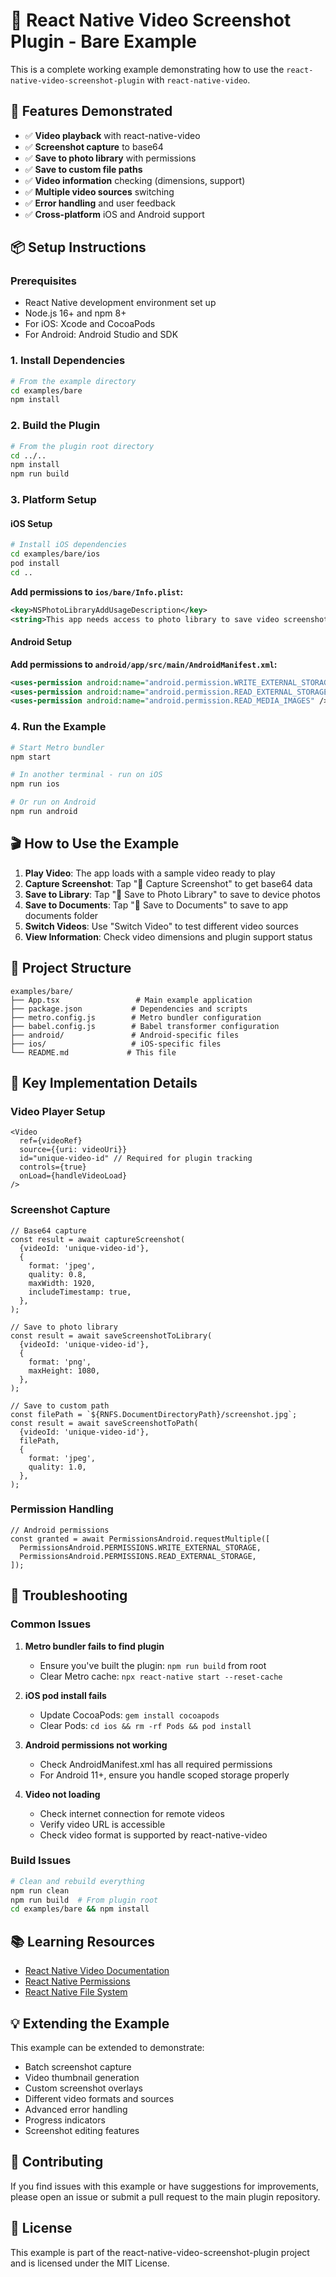 # 📸 React Native Video Screenshot Plugin - Bare Example

This is a complete working example demonstrating how to use the `react-native-video-screenshot-plugin` with `react-native-video`.

## 🚀 Features Demonstrated

- ✅ **Video playback** with react-native-video
- ✅ **Screenshot capture** to base64
- ✅ **Save to photo library** with permissions
- ✅ **Save to custom file paths**
- ✅ **Video information** checking (dimensions, support)
- ✅ **Multiple video sources** switching
- ✅ **Error handling** and user feedback
- ✅ **Cross-platform** iOS and Android support

## 📦 Setup Instructions

### Prerequisites

- React Native development environment set up
- Node.js 16+ and npm 8+
- For iOS: Xcode and CocoaPods
- For Android: Android Studio and SDK

### 1. Install Dependencies

```bash
# From the example directory
cd examples/bare
npm install
```

### 2. Build the Plugin

```bash
# From the plugin root directory
cd ../..
npm install
npm run build
```

### 3. Platform Setup

#### iOS Setup

```bash
# Install iOS dependencies
cd examples/bare/ios
pod install
cd ..
```

**Add permissions to `ios/bare/Info.plist`:**

```xml
<key>NSPhotoLibraryAddUsageDescription</key>
<string>This app needs access to photo library to save video screenshots</string>
```

#### Android Setup

**Add permissions to `android/app/src/main/AndroidManifest.xml`:**

```xml
<uses-permission android:name="android.permission.WRITE_EXTERNAL_STORAGE" />
<uses-permission android:name="android.permission.READ_EXTERNAL_STORAGE" />
<uses-permission android:name="android.permission.READ_MEDIA_IMAGES" /> <!-- Android 13+ -->
```

### 4. Run the Example

```bash
# Start Metro bundler
npm start

# In another terminal - run on iOS
npm run ios

# Or run on Android
npm run android
```

## 🎬 How to Use the Example

1. **Play Video**: The app loads with a sample video ready to play
2. **Capture Screenshot**: Tap "📸 Capture Screenshot" to get base64 data
3. **Save to Library**: Tap "💾 Save to Photo Library" to save to device photos
4. **Save to Documents**: Tap "📁 Save to Documents" to save to app documents folder
5. **Switch Videos**: Use "Switch Video" to test different video sources
6. **View Information**: Check video dimensions and plugin support status

## 📁 Project Structure

```
examples/bare/
├── App.tsx                 # Main example application
├── package.json           # Dependencies and scripts
├── metro.config.js        # Metro bundler configuration
├── babel.config.js        # Babel transformer configuration
├── android/               # Android-specific files
├── ios/                   # iOS-specific files
└── README.md             # This file
```

## 🔧 Key Implementation Details

### Video Player Setup

```tsx
<Video
  ref={videoRef}
  source={{uri: videoUri}}
  id="unique-video-id" // Required for plugin tracking
  controls={true}
  onLoad={handleVideoLoad}
/>
```

### Screenshot Capture

```tsx
// Base64 capture
const result = await captureScreenshot(
  {videoId: 'unique-video-id'},
  {
    format: 'jpeg',
    quality: 0.8,
    maxWidth: 1920,
    includeTimestamp: true,
  },
);

// Save to photo library
const result = await saveScreenshotToLibrary(
  {videoId: 'unique-video-id'},
  {
    format: 'png',
    maxHeight: 1080,
  },
);

// Save to custom path
const filePath = `${RNFS.DocumentDirectoryPath}/screenshot.jpg`;
const result = await saveScreenshotToPath(
  {videoId: 'unique-video-id'},
  filePath,
  {
    format: 'jpeg',
    quality: 1.0,
  },
);
```

### Permission Handling

```tsx
// Android permissions
const granted = await PermissionsAndroid.requestMultiple([
  PermissionsAndroid.PERMISSIONS.WRITE_EXTERNAL_STORAGE,
  PermissionsAndroid.PERMISSIONS.READ_EXTERNAL_STORAGE,
]);
```

## 🐛 Troubleshooting

### Common Issues

1. **Metro bundler fails to find plugin**

   - Ensure you've built the plugin: `npm run build` from root
   - Clear Metro cache: `npx react-native start --reset-cache`

2. **iOS pod install fails**

   - Update CocoaPods: `gem install cocoapods`
   - Clear Pods: `cd ios && rm -rf Pods && pod install`

3. **Android permissions not working**

   - Check AndroidManifest.xml has all required permissions
   - For Android 11+, ensure you handle scoped storage properly

4. **Video not loading**
   - Check internet connection for remote videos
   - Verify video URL is accessible
   - Check video format is supported by react-native-video

### Build Issues

```bash
# Clean and rebuild everything
npm run clean
npm run build  # From plugin root
cd examples/bare && npm install
```

## 📚 Learning Resources

- [React Native Video Documentation](https://github.com/react-native-video/react-native-video)
- [React Native Permissions](https://github.com/zoontek/react-native-permissions)
- [React Native File System](https://github.com/itinance/react-native-fs)

## 💡 Extending the Example

This example can be extended to demonstrate:

- Batch screenshot capture
- Video thumbnail generation
- Custom screenshot overlays
- Different video formats and sources
- Advanced error handling
- Progress indicators
- Screenshot editing features

## 🤝 Contributing

If you find issues with this example or have suggestions for improvements, please open an issue or submit a pull request to the main plugin repository.

## 📄 License

This example is part of the react-native-video-screenshot-plugin project and is licensed under the MIT License.
